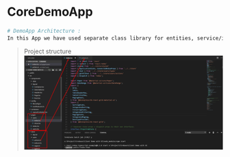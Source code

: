 # CoreDemoApp

```bash
# DemoApp Architecture :
In this App we have used separate class library for entities, service/interface, model and web Project.
```

>Project structure
![alt text](https://github.com/wondercrazy15/React_Redux_Firebase/blob/master/Image/Project_Stracture.png)
